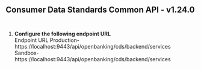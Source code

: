 ## Consumer Data Standards Common API - v1.24.0<br/><br/>
1. **Configure the following endpoint URL** <br/>
Endpoint URL 
Production- https://localhost:9443/api/openbanking/cds/backend/services
Sandbox- https://localhost:9443/api/openbanking/cds/backend/services